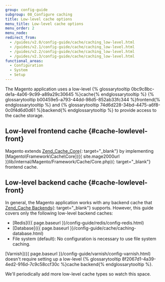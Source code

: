 ```yaml
---
group: config-guide
subgroup: 08_Configure caching
title: Low-level cache options
menu_title: Low-level cache options
menu_order: 2
menu_node:
redirect_from:
  - /guides/v2.0/config-guide/cache/caching_low-level.html
  - /guides/v2.1/config-guide/cache/caching_low-level.html
  - /guides/v2.2/config-guide/cache/caching_low-level.html
  - /guides/v2.3/config-guide/cache/caching_low-level.html
functional_areas:
  - Configuration
  - System
  - Setup
---
```


The Magento application uses a low-level {% glossarytooltip 0bc9c8bc-de1a-4a06-9c99-a89a29c30645 %}cache{% endglossarytooltip %} {% glossarytooltip b00459e5-a793-44dd-98d5-852ab33fc344 %}frontend{% endglossarytooltip %} and {% glossarytooltip 74d6d228-34bd-4475-a6f8-0c0f4d6d0d61 %}backend{% endglossarytooltip %} to provide access to the cache storage.

## Low-level frontend cache   {#cache-lowlevel-front}

Magento extends [Zend\_Cache\_Core](http://framework.zend.com/manual/1.12/en/zend.cache.frontends.html){: target="_blank"} by implementing [Magento\\Framework\\Cache\\Core]({{ site.mage2000url }}lib/internal/Magento/Framework/Cache/Core.php){: target="_blank"} frontend cache.

## Low-level backend cache   {#cache-lowlevel-front}

In general, the Magento application works with any backend cache that [Zend\_Cache Backends](http://framework.zend.com/manual/1.12/en/zend.cache.backends.html){: target="_blank"} supports. However, this guide covers only the following low-level backend caches:

*   [Redis]({{ page.baseurl }}/config-guide/redis/config-redis.html)
*   [Database]({{ page.baseurl }}/config-guide/cache/caching-database.html)
*   File system (default): No configuration is necessary to use file system caching.

[Varnish]({{ page.baseurl }}/config-guide/varnish/config-varnish.html) doesn't require setting up a low-level {% glossarytooltip 8f2067d1-4a39-4ed2-916d-7c9c58ccf30c %}cache backend{% endglossarytooltip %}.

<div class="bs-callout bs-callout-info" id="info" markdown="1">
We'll periodically add more low-level cache types so watch this space.
</div>
